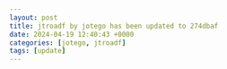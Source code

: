 ```yaml
---
layout: post
title: jtroadf by jotego has been updated to 274dbaf
date: 2024-04-19 12:40:43 +0000
categories: [jotego, jtroadf]
tags: [update]
---
```


